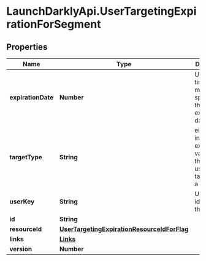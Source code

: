 # LaunchDarklyApi.UserTargetingExpirationForSegment

## Properties
Name | Type | Description | Notes
------------ | ------------- | ------------- | -------------
**expirationDate** | **Number** | Unix epoch time in milliseconds specifying the expiration date | [optional] 
**targetType** | **String** | either the included or excluded variation that the user is targeted on a segment | [optional] 
**userKey** | **String** | Unique identifier for the user | [optional] 
**id** | **String** |  | [optional] 
**resourceId** | [**UserTargetingExpirationResourceIdForFlag**](UserTargetingExpirationResourceIdForFlag.md) |  | [optional] 
**links** | [**Links**](Links.md) |  | [optional] 
**version** | **Number** |  | [optional] 



